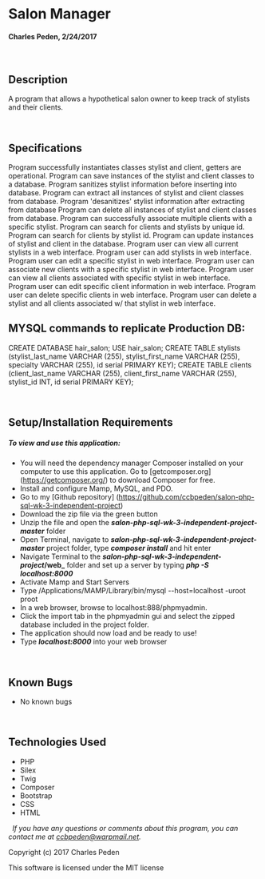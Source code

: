 # **Salon Manager**
#### Charles Peden, 2/24/2017

&nbsp;
## Description
A program that allows a hypothetical salon owner to keep track of stylists and their clients.

&nbsp;
## Specifications

Program successfully instantiates classes stylist and client, getters are operational.
Program can save instances of the stylist and client classes to a database.
Program sanitizes stylist information before inserting into database.
Program can extract all instances of stylist and client classes from database.
Program 'desanitizes' stylist information after extracting from database
Program can delete all instances of stylist and client classes from database.
Program can successfully associate multiple clients with a specific stylist.
Program can search for clients and stylists by unique id.
Program can search for clients by stylist id.
Program can update instances of stylist and client in the database.
Program user can view all current stylists in a web interface.
Program user can add stylists in web interface.
Program user can edit a specific stylist in web interface.
Program user can associate new clients with a specific stylist in web interface.
Program user can view all clients associated with specific stylist in web interface.
Program user can edit specific client information in web interface.
Program user can delete specific clients in web interface.
Program user can delete a stylist and all clients associated w/ that stylist in web interface.

## MYSQL commands to replicate Production DB:
CREATE DATABASE hair_salon;
USE hair_salon;
CREATE TABLE stylists (stylist_last_name VARCHAR (255), stylist_first_name VARCHAR (255), specialty VARCHAR (255), id serial PRIMARY KEY);
CREATE TABLE clients (client_last_name VARCHAR (255), client_first_name VARCHAR (255), stylist_id INT, id serial PRIMARY KEY);

&nbsp;
## Setup/Installation Requirements
##### _To view and use this application:_
* You will need the dependency manager Composer installed on your computer to use this application. Go to [getcomposer.org] (https://getcomposer.org/) to download Composer for free.
* Install and configure Mamp, MySQL, and PDO.
* Go to my [Github repository] (https://github.com/ccbpeden/salon-php-sql-wk-3-independent-project)
* Download the zip file via the green button
* Unzip the file and open the **_salon-php-sql-wk-3-independent-project-master_** folder
* Open Terminal, navigate to **_salon-php-sql-wk-3-independent-project-master_** project folder, type **_composer install_** and hit enter
* Navigate Terminal to the **_salon-php-sql-wk-3-independent-project_/web_** folder and set up a server by typing **_php -S localhost:8000_**
* Activate Mamp and Start Servers
* Type /Applications/MAMP/Library/bin/mysql --host=localhost -uroot proot
* In a web browser, browse to localhost:888/phpmyadmin.
* Click the import tab in the phpmyadmin gui and select the zipped database included in the project folder.
* The application should now load and be ready to use!
* Type **_localhost:8000_** into your web browser

&nbsp;
## Known Bugs
* No known bugs

&nbsp;
## Technologies Used
* PHP
* Silex
* Twig
* Composer
* Bootstrap
* CSS
* HTML

&nbsp;
_If you have any questions or comments about this program, you can contact me at [ccbpeden@warpmail.net](mailto:ccbpeden@warpmail.net)._

Copyright (c) 2017 Charles Peden

This software is licensed under the MIT license
